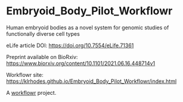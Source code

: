 # Embryoid_Body_Pilot_Workflowr

Human embryoid bodies as a novel system for genomic studies of functionally diverse cell 
types

eLife article DOI: https://doi.org/10.7554/eLife.71361

Preprint available on BioRxiv: https://www.biorxiv.org/content/10.1101/2021.06.16.448714v1

Workflowr site: https://klrhodes.github.io/Embryoid_Body_Pilot_Workflowr/index.html


A [workflowr](https://github.com/jdblischak/workflowr) project.
